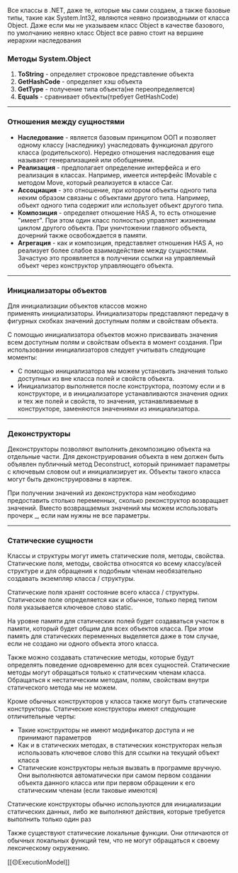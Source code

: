 Все классы в .NET, даже те, которые мы сами создаем, а также базовые типы, такие как System.Int32, являются неявно производными от класса Object. Даже если мы не указываем класс Object в качестве базового, по умолчанию неявно класс Object все равно стоит на вершине иерархии наследования

### Методы System.Object

1. **ToString** - определяет строковое представление объекта
2. **GetHashCode** - определяет хэш объекта
3. **GetType** - получение типа объекта(не переопределяется)
4. **Equals** - сравнивает объекты(требует GetHashCode)

---
### Отношения между сущностями

- **Наследование** - является базовым принципом ООП и позволяет одному классу (наследнику) унаследовать функционал другого класса (родительского). Нередко отношения наследования еще называют генерализацией или обобщением.
- **Реализация** - предполагает определение интерфейса и его реализация в классах. Например, имеется интерфейс IMovable с методом Move, который реализуется в классе Car.
- **Ассоциация** - это отношение, при котором объекты одного типа неким образом связаны с объектами другого типа. Например, объект одного типа содержит или использует объект другого типа.
- **Композиция** - определяет отношение HAS A, то есть отношение "имеет". При этом один класс полностью управляет жизненным циклом другого объекта. При уничтожении главного объекта, дочерний также освобождается в памяти.
- **Агрегация** - как и композиция, представляет отношения HAS A, но реализует более слабое взаимодействие между сущностями. Зачастую это проявляется в получении ссылки на управляемый объект через конструктор управляющего объекта.

---

### Инициализаторы объектов

Для инициализации объектов классов можно применять инициализаторы. Инициализаторы представляют передачу в фигурных скобках значений доступным полям и свойствам объекта.

С помощью инициализатора объектов можно присваивать значения всем доступным полям и свойствам объекта в момент создания. При использовании инициализаторов следует учитывать следующие моменты:

- С помощью инициализатора мы можем установить значения только доступных из вне класса полей и свойств объекта. 
- Инициализатор выполняется после конструктора, поэтому если и в конструкторе, и в инициализаторе устанавливаются значения одних и тех же полей и свойств, то значения, устанавливаемые в конструкторе, заменяются значениями из инициализатора.

---
### Деконструкторы

Деконструкторы позволяют выполнить декомпозицию объекта на отдельные части. Для деконструирования объекта в нем должен быть объявлен публичный метод Deconstruct, который принимает параметры c ключевым словом out и инициализирует их. Объекты такого класса могут быть деконструированы в картеж.

При получении значений из деконструктора нам необходимо предоставить столько переменных, сколько реконструктор возвращает значений.  Вместо возвращаемых значений мы можем использовать прочерк \_, если нам нужны не все параметры.

---

### Статические сущности

Классы и структуры могут иметь статические поля, методы, свойства. Статические поля, методы, свойства относятся ко всему классу/всей структуре и для обращения к подобным членам необязательно создавать экземпляр класса / структуры.

Статические поля хранят состояние всего класса / структуры. Статическое поле определяется как и обычное, только перед типом поля указывается ключевое слово static.

На уровне памяти для статических полей будет создаваться участок в памяти, который будет общим для всех объектов класса. При этом память для статических переменных выделяется даже в том случае, если не создано ни одного объекта этого класса.

Также можно создавать статические методы, которые будут определять поведение одновременно для всех сущностей. Статические методы могут обращаться только к статическим членам класса. Обращаться к нестатическим методам, полям, свойствам внутри статического метода мы не можем.

Кроме обычных конструкторов у класса также могут быть статические конструкторы. Статические конструкторы имеют следующие отличительные черты:

- Такие конструкторы не имеют модификатор доступа и не принимают параметров
- Как и в статических методах, в статических конструкторах нельзя использовать ключевое слово this для ссылки на текущий объект класса
- Статические конструкторы нельзя вызвать в программе вручную. Они выполняются автоматически при самом первом создании объекта данного класса или при первом обращении к его статическим членам (если таковые имеются)

Статические конструкторы обычно используются для инициализации статических данных, либо же выполняют действия, которые требуется выполнить только один раз

Также существуют статические локальные функции. Они отличаются от обычных локальных функций тем, что не могут обращаться к своему лексическому окружению.

[[🟡ExecutionModel]]